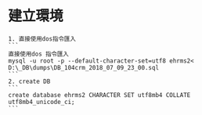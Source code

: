 # 建立環境
    1. 直接使用dos指令匯入
    ```
    直接使用dos 指令匯入
    mysql -u root -p --default-character-set=utf8 ehrms2< D:\_DB\dumps\DB_104crm_2018_07_09_23_00.sql
    ```
    2. create DB
    ```
    create database ehrms2 CHARACTER SET utf8mb4 COLLATE utf8mb4_unicode_ci;
    ```